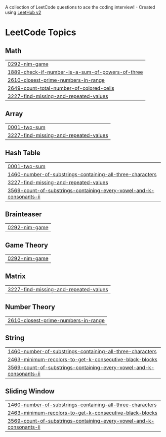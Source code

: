 A collection of LeetCode questions to ace the coding interview! - Created using [LeetHub v2](https://github.com/arunbhardwaj/LeetHub-2.0)
<!---LeetCode Topics Start-->
# LeetCode Topics
## Math
|  |
| ------- |
| [0292-nim-game](https://github.com/1Zholdoshbek/30github/tree/master/0292-nim-game) |
| [1889-check-if-number-is-a-sum-of-powers-of-three](https://github.com/1Zholdoshbek/30github/tree/master/1889-check-if-number-is-a-sum-of-powers-of-three) |
| [2610-closest-prime-numbers-in-range](https://github.com/1Zholdoshbek/30github/tree/master/2610-closest-prime-numbers-in-range) |
| [2649-count-total-number-of-colored-cells](https://github.com/1Zholdoshbek/30github/tree/master/2649-count-total-number-of-colored-cells) |
| [3227-find-missing-and-repeated-values](https://github.com/1Zholdoshbek/30github/tree/master/3227-find-missing-and-repeated-values) |
## Array
|  |
| ------- |
| [0001-two-sum](https://github.com/1Zholdoshbek/30github/tree/master/0001-two-sum) |
| [3227-find-missing-and-repeated-values](https://github.com/1Zholdoshbek/30github/tree/master/3227-find-missing-and-repeated-values) |
## Hash Table
|  |
| ------- |
| [0001-two-sum](https://github.com/1Zholdoshbek/30github/tree/master/0001-two-sum) |
| [1460-number-of-substrings-containing-all-three-characters](https://github.com/1Zholdoshbek/30github/tree/master/1460-number-of-substrings-containing-all-three-characters) |
| [3227-find-missing-and-repeated-values](https://github.com/1Zholdoshbek/30github/tree/master/3227-find-missing-and-repeated-values) |
| [3569-count-of-substrings-containing-every-vowel-and-k-consonants-ii](https://github.com/1Zholdoshbek/30github/tree/master/3569-count-of-substrings-containing-every-vowel-and-k-consonants-ii) |
## Brainteaser
|  |
| ------- |
| [0292-nim-game](https://github.com/1Zholdoshbek/30github/tree/master/0292-nim-game) |
## Game Theory
|  |
| ------- |
| [0292-nim-game](https://github.com/1Zholdoshbek/30github/tree/master/0292-nim-game) |
## Matrix
|  |
| ------- |
| [3227-find-missing-and-repeated-values](https://github.com/1Zholdoshbek/30github/tree/master/3227-find-missing-and-repeated-values) |
## Number Theory
|  |
| ------- |
| [2610-closest-prime-numbers-in-range](https://github.com/1Zholdoshbek/30github/tree/master/2610-closest-prime-numbers-in-range) |
## String
|  |
| ------- |
| [1460-number-of-substrings-containing-all-three-characters](https://github.com/1Zholdoshbek/30github/tree/master/1460-number-of-substrings-containing-all-three-characters) |
| [2463-minimum-recolors-to-get-k-consecutive-black-blocks](https://github.com/1Zholdoshbek/30github/tree/master/2463-minimum-recolors-to-get-k-consecutive-black-blocks) |
| [3569-count-of-substrings-containing-every-vowel-and-k-consonants-ii](https://github.com/1Zholdoshbek/30github/tree/master/3569-count-of-substrings-containing-every-vowel-and-k-consonants-ii) |
## Sliding Window
|  |
| ------- |
| [1460-number-of-substrings-containing-all-three-characters](https://github.com/1Zholdoshbek/30github/tree/master/1460-number-of-substrings-containing-all-three-characters) |
| [2463-minimum-recolors-to-get-k-consecutive-black-blocks](https://github.com/1Zholdoshbek/30github/tree/master/2463-minimum-recolors-to-get-k-consecutive-black-blocks) |
| [3569-count-of-substrings-containing-every-vowel-and-k-consonants-ii](https://github.com/1Zholdoshbek/30github/tree/master/3569-count-of-substrings-containing-every-vowel-and-k-consonants-ii) |
<!---LeetCode Topics End-->